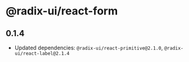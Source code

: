 # @radix-ui/react-form

## 0.1.4

- Updated dependencies: `@radix-ui/react-primitive@2.1.0`, `@radix-ui/react-label@2.1.4`

